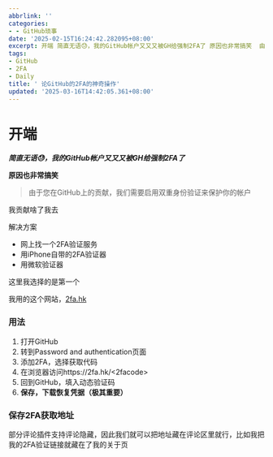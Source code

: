 ```yaml
---
abbrlink: ''
categories:
- - GitHub琐事
date: '2025-02-15T16:24:42.282095+08:00'
excerpt: 开端 简直无语😓，我的GitHub帐户又又又被GH给强制2FA了 原因也非常搞笑  由于您在GitHub上的贡献，我们需要启用双重身份验证来保护你的帐户  我贡献啥了我去 解决方案  网上找一个2FA验证服务 用iPhone自带的2FA验证器 用微软验证器  这里我选择的是第一个 我用的这个网站，2fa.hk 用法  打开GitHub 转到Password and authentication页...
tags:
- GitHub
- 2FA
- Daily
title: ' 论GitHub的2FA的神奇操作'
updated: '2025-03-16T14:42:05.361+08:00'
---
```

# 开端

***简直无语😓，我的GitHub帐户又又又被GH给强制2FA了***

**原因也非常搞笑**

> 由于您在GitHub上的贡献，我们需要启用双重身份验证来保护你的帐户

我贡献啥了我去

解决方案

- 网上找一个2FA验证服务
- 用iPhone自带的2FA验证器
- 用微软验证器

这里我选择的是第一个

我用的这个网站，[2fa.hk](https://2fa.hk)

### 用法

1. 打开GitHub
2. 转到Password and authentication页面
3. 添加2FA，选择获取代码
4. 在浏览器访问https://2fa.hk/<2facode>
5. 回到GitHub，填入动态验证码
6. **保存，下载恢复凭据（极其重要）**

### 保存2FA获取地址

部分评论插件支持评论隐藏，因此我们就可以把地址藏在评论区里就行，比如我把我的2FA验证链接就藏在了我的关于页

